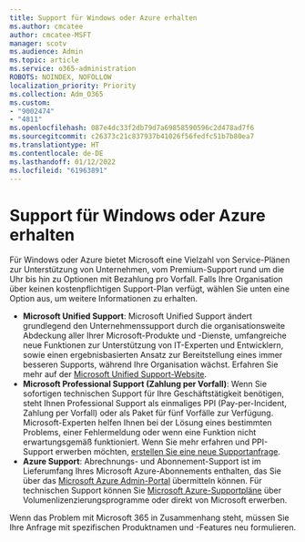 ```yaml
---
title: Support für Windows oder Azure erhalten
ms.author: cmcatee
author: cmcatee-MSFT
manager: scotv
ms.audience: Admin
ms.topic: article
ms.service: o365-administration
ROBOTS: NOINDEX, NOFOLLOW
localization_priority: Priority
ms.collection: Adm_O365
ms.custom:
- "9002474"
- "4811"
ms.openlocfilehash: 087e4dc33f2db79d7a69858590596c2d478ad7f6
ms.sourcegitcommit: c26373c21c837937b41026f56fedfc51b7b80ea7
ms.translationtype: HT
ms.contentlocale: de-DE
ms.lasthandoff: 01/12/2022
ms.locfileid: "61963891"
---
```

# <a name="get-support-for-windows-or-azure"></a>Support für Windows oder Azure erhalten

Für Windows oder Azure bietet Microsoft eine Vielzahl von Service-Plänen zur Unterstützung von Unternehmen, vom Premium-Support rund um die Uhr bis hin zu Optionen mit Bezahlung pro Vorfall. Falls Ihre Organisation über keinen kostenpflichtigen Support-Plan verfügt, wählen Sie unten eine Option aus, um weitere Informationen zu erhalten.

- **Microsoft Unified Support**: Microsoft Unified Support ändert grundlegend den Unternehmenssupport durch die organisationsweite Abdeckung aller Ihrer Microsoft-Produkte und -Dienste, umfangreiche neue Funktionen zur Unterstützung von IT-Experten und Entwicklern, sowie einen ergebnisbasierten Ansatz zur Bereitstellung eines immer besseren Supports, während Ihre Organisation wächst. Erfahren Sie mehr auf der [Microsoft Unified Support-Website](https://aka.ms/unified-support).
- **Microsoft Professional Support (Zahlung per Vorfall)**: Wenn Sie sofortigen technischen Support für Ihre Geschäftstätigkeit benötigen, steht Ihnen Professional Support als einmaliges PPI (Pay-per-Incident, Zahlung per Vorfall) oder als Paket für fünf Vorfälle zur Verfügung. Microsoft-Experten helfen Ihnen bei der Lösung eines bestimmten Problems, einer Fehlermeldung oder wenn eine Funktion nicht erwartungsgemäß funktioniert. Wenn Sie mehr erfahren und PPI-Support erwerben möchten, [erstellen Sie eine neue Supportanfrage](https://support.microsoft.com/supportforbusiness/productselection).
- **Azure Support**: Abrechnungs- und Abonnement-Support ist im Lieferumfang Ihres Microsoft Azure-Abonnements enthalten, das Sie über das [Microsoft Azure Admin-Portal](https://portal.azure.com/) übermitteln können. Für technischen Support können Sie [Microsoft Azure-Supportpläne](https://azure.microsoft.com/support/plans/) über Volumenlizenzierungsprogramme oder direkt von Microsoft erwerben.

Wenn das Problem mit Microsoft 365 in Zusammenhang steht, müssen Sie Ihre Anfrage mit spezifischen Produktnamen und -Features neu formulieren.
